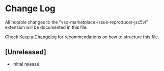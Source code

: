 # Change Log

All notable changes to the "vsc-marketplace-issue-reproducer-jsc5vi" extension will be documented in this file.

Check [Keep a Changelog](http://keepachangelog.com/) for recommendations on how to structure this file.

## [Unreleased]

- Initial release